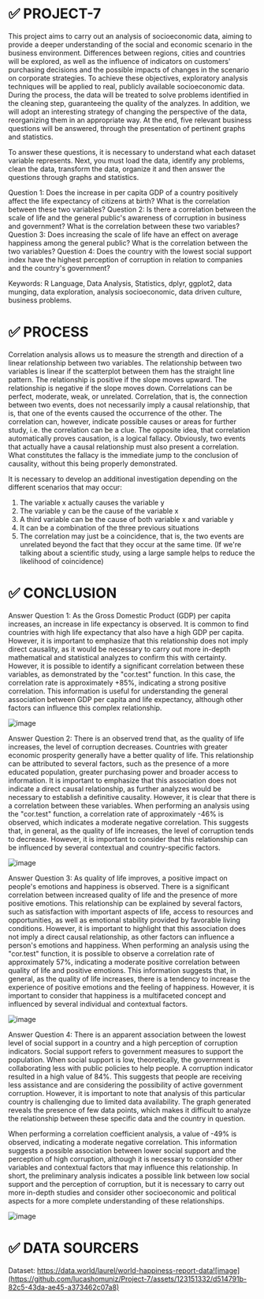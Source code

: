 # ✅ PROJECT-7

This project aims to carry out an analysis of socioeconomic data, aiming to provide a deeper understanding of the social and economic scenario in the business environment. Differences between regions, cities and countries will be explored, as well as the influence of indicators on customers' purchasing decisions and the possible impacts of changes in the scenario on corporate strategies. To achieve these objectives, exploratory analysis techniques will be applied to real, publicly available socioeconomic data. During the process, the data will be treated to solve problems identified in the cleaning step, guaranteeing the quality of the analyzes. In addition, we will adopt an interesting strategy of changing the perspective of the data, reorganizing them in an appropriate way. At the end, five relevant business questions will be answered, through the presentation of pertinent graphs and statistics.

To answer these questions, it is necessary to understand what each dataset variable represents. Next, you must load the data, identify any problems, clean the data, transform the data, organize it and then answer the questions through graphs and statistics.
 
Question 1: Does the increase in per capita GDP of a country positively affect the life expectancy of citizens at birth? What is the correlation between these two variables?
Question 2: Is there a correlation between the scale of life and the general public's awareness of corruption in business and government? What is the correlation between these two variables?
Question 3: Does increasing the scale of life have an effect on average happiness among the general public? What is the correlation between the two variables?
Question 4: Does the country with the lowest social support index have the highest perception of corruption in relation to companies and the country's government?

Keywords: R Language, Data Analysis, Statistics, dplyr, ggplot2, data munging, data exploration, analysis socioeconomic, data driven culture, business problems.

# ✅ PROCESS

Correlation analysis allows us to measure the strength and direction of a linear relationship between two variables. The relationship between two variables is linear if the scatterplot between them has the straight line pattern. The relationship is positive if the slope moves upward. The relationship is negative if the slope moves down. Correlations can be perfect, moderate, weak, or unrelated. Correlation, that is, the connection between two events, does not necessarily imply a causal relationship, that is, that one of the events caused the occurrence of the other. The correlation can, however, indicate possible causes or areas for further study, i.e. the correlation can be a clue. The opposite idea, that correlation automatically proves causation, is a logical fallacy. Obviously, two events that actually have a causal relationship must also present a correlation. What constitutes the fallacy is the immediate jump to the conclusion of causality, without this being properly demonstrated.

It is necessary to develop an additional investigation depending on the different scenarios that may occur:
1. The variable x actually causes the variable y
2. The variable y can be the cause of the variable x
3. A third variable can be the cause of both variable x and variable y
4. It can be a combination of the three previous situations
5. The correlation may just be a coincidence, that is, the two events are unrelated beyond the fact that they occur at the same time. (If we're talking about a scientific study, using a large sample helps to reduce the likelihood of coincidence)

# ✅ CONCLUSION

Answer Question 1: As the Gross Domestic Product (GDP) per capita increases, an increase in life expectancy is observed. It is common to find countries with high life expectancy that also have a high GDP per capita. However, it is important to emphasize that this relationship does not imply direct causality, as it would be necessary to carry out more in-depth mathematical and statistical analyzes to confirm this with certainty. However, it is possible to identify a significant correlation between these variables, as demonstrated by the "cor.test" function. In this case, the correlation rate is approximately +85%, indicating a strong positive correlation. This information is useful for understanding the general association between GDP per capita and life expectancy, although other factors can influence this complex relationship.

![image](https://github.com/lucashomuniz/Project-7/assets/123151332/1d458130-0c84-4e14-83e5-38aa79523ad4)

Answer Question 2: There is an observed trend that, as the quality of life increases, the level of corruption decreases. Countries with greater economic prosperity generally have a better quality of life. This relationship can be attributed to several factors, such as the presence of a more educated population, greater purchasing power and broader access to information. It is important to emphasize that this association does not indicate a direct causal relationship, as further analyzes would be necessary to establish a definitive causality. However, it is clear that there is a correlation between these variables. When performing an analysis using the "cor.test" function, a correlation rate of approximately -46% is observed, which indicates a moderate negative correlation. This suggests that, in general, as the quality of life increases, the level of corruption tends to decrease. However, it is important to consider that this relationship can be influenced by several contextual and country-specific factors.

![image](https://github.com/lucashomuniz/Project-7/assets/123151332/1a158fcc-a6b8-4a53-a911-a6a1a965ebd6)

Answer Question 3: As quality of life improves, a positive impact on people's emotions and happiness is observed. There is a significant correlation between increased quality of life and the presence of more positive emotions. This relationship can be explained by several factors, such as satisfaction with important aspects of life, access to resources and opportunities, as well as emotional stability provided by favorable living conditions. However, it is important to highlight that this association does not imply a direct causal relationship, as other factors can influence a person's emotions and happiness. When performing an analysis using the "cor.test" function, it is possible to observe a correlation rate of approximately 57%, indicating a moderate positive correlation between quality of life and positive emotions. This information suggests that, in general, as the quality of life increases, there is a tendency to increase the experience of positive emotions and the feeling of happiness. However, it is important to consider that happiness is a multifaceted concept and influenced by several individual and contextual factors.

![image](https://github.com/lucashomuniz/Project-7/assets/123151332/fff9c54e-76e5-43f5-9fc2-8b191ad086a3)

Answer Question 4: There is an apparent association between the lowest level of social support in a country and a high perception of corruption indicators. Social support refers to government measures to support the population. When social support is low, theoretically, the government is collaborating less with public policies to help people. A corruption indicator resulted in a high value of 84%. This suggests that people are receiving less assistance and are considering the possibility of active government corruption. However, it is important to note that analysis of this particular country is challenging due to limited data availability. The graph generated reveals the presence of few data points, which makes it difficult to analyze the relationship between these specific data and the country in question.

When performing a correlation coefficient analysis, a value of -49% is observed, indicating a moderate negative correlation. This information suggests a possible association between lower social support and the perception of high corruption, although it is necessary to consider other variables and contextual factors that may influence this relationship. In short, the preliminary analysis indicates a possible link between low social support and the perception of corruption, but it is necessary to carry out more in-depth studies and consider other socioeconomic and political aspects for a more complete understanding of these relationships.

![image](https://github.com/lucashomuniz/Project-7/assets/123151332/13ccf588-9eb5-41f3-9ef8-21057204d661)

# ✅ DATA SOURCERS

Dataset: https://data.world/laurel/world-happiness-report-data![image](https://github.com/lucashomuniz/Project-7/assets/123151332/d514791b-82c5-43da-ae45-a373462c07a8)
